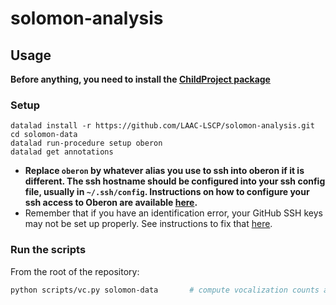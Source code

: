 # solomon-analysis

## Usage

**Before anything, you need to install the [ChildProject package](https://github.com/LAAC-LSCP/ChildRecordsData#installation)**

### Setup

```
datalad install -r https://github.com/LAAC-LSCP/solomon-analysis.git
cd solomon-data
datalad run-procedure setup oberon
datalad get annotations
```

- **Replace `oberon` by whatever alias you use to ssh into oberon if it is different. The ssh hostname should be configured into your ssh config file, usually in `~/.ssh/config`. Instructions on how to configure your ssh access to Oberon are available [here](https://wiki.syntheticlearner.net/Computer_resources/ssh_conf.html).**
- Remember that if you have an identification error, your GitHub SSH keys may not be set up properly. See instructions to fix that [here](https://jdblischak.github.io/2014-09-18-chicago/novice/git/05-sshkeys.html).


### Run the scripts

From the root of the repository:

```bash
python scripts/vc.py solomon-data       # compute vocalization counts and other statistics for each recording
```


